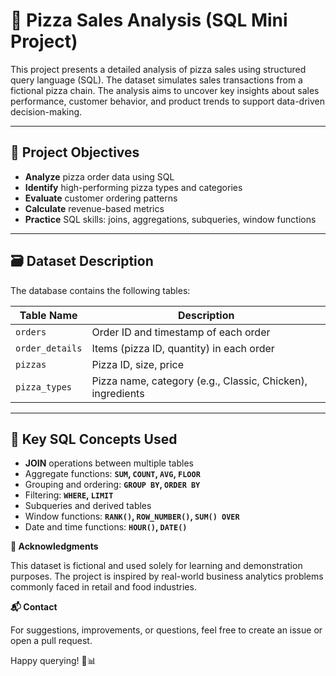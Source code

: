 # 🍕 Pizza Sales Analysis (SQL Mini Project)

This project presents a detailed analysis of pizza sales using structured query language (SQL). The dataset simulates sales transactions from a fictional pizza chain. The analysis aims to uncover key insights about sales performance, customer behavior, and product trends to support data-driven decision-making.

---

## 📌 Project Objectives

- **Analyze** pizza order data using SQL  
- **Identify** high-performing pizza types and categories  
- **Evaluate** customer ordering patterns  
- **Calculate** revenue-based metrics  
- **Practice** SQL skills: joins, aggregations, subqueries, window functions  

---

## 🗃️ Dataset Description

The database contains the following tables:

| **Table Name**     | **Description**                                           |
|--------------------|-----------------------------------------------------------|
| `orders`           | Order ID and timestamp of each order                      |
| `order_details`    | Items (pizza ID, quantity) in each order                  |
| `pizzas`           | Pizza ID, size, price                                     |
| `pizza_types`      | Pizza name, category (e.g., Classic, Chicken), ingredients|

---

## 🧠 Key SQL Concepts Used

- **JOIN** operations between multiple tables  
- Aggregate functions: **`SUM`, `COUNT`, `AVG`, `FLOOR`**  
- Grouping and ordering: **`GROUP BY`, `ORDER BY`**  
- Filtering: **`WHERE`, `LIMIT`**  
- Subqueries and derived tables  
- Window functions: **`RANK()`, `ROW_NUMBER()`, `SUM() OVER`**  
- Date and time functions: **`HOUR()`, `DATE()`**


**🙌 Acknowledgments**

This dataset is fictional and used solely for learning and demonstration purposes. The project is inspired by real-world business analytics problems commonly faced in retail and food industries.

**📬 Contact**

For suggestions, improvements, or questions, feel free to create an issue or open a pull request.

Happy querying! 🍕📊
